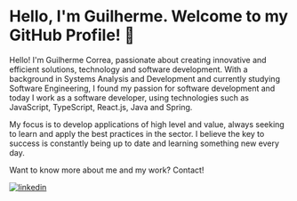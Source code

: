 # Hello, I'm Guilherme. Welcome to my GitHub Profile! 👋

Hello! I'm Guilherme Correa, passionate about creating innovative and efficient solutions, technology and software development. With a background in Systems Analysis and Development and currently studying Software Engineering, I found my passion for software development and today I work as a software developer, using technologies such as JavaScript, TypeScript, React.js, Java and Spring.

My focus is to develop applications of high level and value, always seeking to learn and apply the best practices in the sector. I believe the key to success is constantly being up to date and learning something new every day.

Want to know more about me and my work? Contact!

[![linkedin](https://img.shields.io/badge/linkedin-0A66C2?style=for-the-badge&logo=linkedin&logoColor=white)](https://www.linkedin.com/in/guiestevamcorrea/ )
